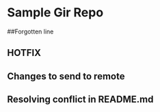 # Sample Gir Repo
##Forgotten line
## HOTFIX
## Changes to send to remote

## Resolving conflict in README.md